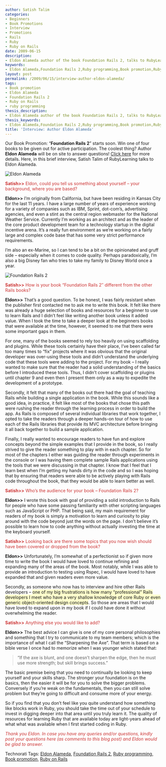 ```yaml
---
author: Satish Talim
categories:
- Beginners
- Book Promotions
- Interview
- Promotions
- Rails
- Ruby
- Ruby on Rails
date: 2009-06-15
description:
- Eldon Alameda author of the book Foundation Rails 2, talks to RubyLearning.
keywords:
- Eldon Alameda,Foundation Rails 2,Ruby programming,Book promotion,Ruby on Rails
layout: post
permalink: /2009/06/15/interview-author-eldon-alameda/
tags:
- Book promotion
- Eldon Alameda
- Foundation Rails 2
- Ruby on Rails
- ruby programming
thesis_description:
- Eldon Alameda author of the book Foundation Rails 2, talks to RubyLearning.
thesis_keywords:
- Eldon Alameda,Foundation Rails 2,Ruby programming,Book promotion,Ruby on Rails
title: 'Interview: Author Eldon Alameda'
---
```


<div>
  <p class="alert">
    Our Book Promotion: &#8220;<strong>Foundation Rails 2</strong>&#8221; starts soon. Win one of four books to be given out for active participation. The coolest thing? Author <b>Eldon Alameda</b> will be on site to answer questions! <a href="http://rubylearning.com/blog/2009/06/10/book-promotion-foundation-rails-2/">Click here</a> for more details. Here, in this brief interview, Satish Talim of RubyLearning talks to Eldon Alameda.
  </p>
  
  <p>
    <img class="alignright" title="Eldon Alameda" src="http://rubylearning.com/images/ealameda.jpg" alt="Eldon Alameda" />
  </p>
  
  <p>
    <span style="color:#CC3333;"><strong>Satish>></strong> Eldon, could you tell us something about yourself &#8211; your background, where you are based?</span>
  </p>
  
  <p>
    <strong>Eldon>></strong> I&#8217;m originally from California, but have been residing in Kansas City for the last 11 years. I have a large number of years of experience working for a variety of companies such as IBM, Sprint, dot-com&#8217;s, advertising agencies, and even a stint as the central region webmaster for the National Weather Service. Currently I&#8217;m working as an architect and as the leader of the core product development team for a technology startup in the digital incentive arena. It&#8217;s a really fun environment as we&#8217;re working on a fairly large and complex code base that has some very strict performance requirements.
  </p>
  
  <p>
    I&#8217;m also an ex-Marine, so I can tend to be a bit on the opinionated and gruff side &#8211; especially when it comes to code quality. Perhaps paradoxically, I&#8217;m also a big Disney fan who tries to take my family to Disney World once a year.
  </p>
  
  <p>
    <img class="alignright" title="Foundation Rails 2" src="http://rubylearning.com/images/medallion.jpg" alt="Foundation Rails 2" />
  </p>
  
  <p>
    <span style="color:#CC3333;"><strong>Satish>></strong> How is your book &#8220;Foundation Rails 2&#8243; different from the other Rails books?</span>
  </p>
  
  <p>
    <strong>Eldon>></strong> That&#8217;s a good question. To be honest, I was fairly resistant when the publisher first contacted me to ask me to write this book. It felt like there was already a huge selection of books and resources for a beginner to use to learn Rails and I didn&#8217;t feel like writing another book unless it added value. When I took the time to take a deeper look at the beginners books that were available at the time, however, it seemed to me that there were some important gaps in them.
  </p>
  
  <p>
    For one, many of the books seemed to rely too heavily on using scaffolding and plugins. While these tools certainly have their place, I&#8217;ve been called far too many times to &#8220;fix&#8221; projects where it was obvious that the original developer was over-using these tools and didn&#8217;t understand the underlying code that these tools were adding to the project. For my book &#8211; I really wanted to make sure that the reader had a solid understanding of the basics before I introduced these tools. Thus, I didn&#8217;t cover scaffolding or plugins until chapter 9 and even then I present them only as a way to expedite the development of a prototype.
  </p>
  
  <p>
    Secondly, it felt that many of the books out there had the goal of teaching Rails while building a single application in the book. While this sounds like a good idea, in practice, it felt like most of the books that chose this path were rushing the reader through the learning process in order to build the app. As Rails is composed of several individual libraries that work together, I opted to take the readers through a deeper hands-on tour of how to use each of the Rails libraries that provide its MVC architecture before bringing it all back together to build a sample application.
  </p>
  
  <p>
    Finally, I really wanted to encourage readers to have fun and explore concepts beyond the simple examples that I provide in the book, so I really strived to give the reader something to play with in each chapter. So for most of the chapters I either was guiding the reader through experiments in the console or I was having them complete sample Rails applications using the tools that we were discussing in that chapter. I know that I feel that I learn best when I&#8217;m getting my hands dirty in the code and so I was hoping that by ensuring that readers were able to be actively playing with Rails code throughout the book, that they would be able to learn better as well.
  </p>
  
  <p>
    <span style="color:#CC3333;"><strong>Satish>></strong> Who’s the audience for your book &#8211; Foundation Rails 2?</span>
  </p>
  
  <p>
    <strong>Eldon>></strong> I wrote this book with goal of providing a solid introduction to Rails for people who have some passing familiarity with other scripting languages such as JavaScript or PHP. That being said, my main requirement for readers of my book is simply a motivation to learn and curiosity to play around with the code beyond just the words on the page. I don&#8217;t believe it&#8217;s possible to learn how to code anything without actually investing the time at the keyboard yourself.
  </p>
  
  <p>
    <span style="color:#CC3333;"><strong>Satish>></strong> Looking back are there some topics that you now wish should have been covered or dropped from the book?</span>
  </p>
  
  <p>
    <strong>Eldon>></strong> Unfortunately, I&#8217;m somewhat of a perfectionist so if given more time to write the book I would have loved to continue refining and expanding many of the areas of the book. Most notably, while I was able to provide an introduction to testing using Rspec, I would have loved to have expanded that and given readers even more value.
  </p>
  
  <p>
    Secondly, as someone who now has to interview and hire other Rails developers &#8211; <span style="background-color: #FFFFCC;">one of my big frustrations is how many &#8220;professional&#8221; Rails developers I meet who have a very shallow knowledge of core Ruby or even generic object-oriented design concepts</span>. So those are areas that I would have loved to expand upon in my book if I could have done it without overwhelming the reader.
  </p>
  
  <p>
    <span style="color:#CC3333;"><strong>Satish>></strong> Anything else you would like to add?</span>
  </p>
  
  <p>
    <strong>Eldon>></strong> The best advice I can give is one of my core personal philosophies and something that I try to communicate to my team members; which is the importance of what I call the &#8220;Sharpening the Axe&#8221;. That term is based on a bible verse I once had to memorize when I was younger which stated that:
  </p>
  
  <blockquote>
    <p>
      &#8220;If the axe is blunt, and one doesn&#8217;t sharpen the edge, then he must use more strength; but skill brings success.&#8221;
    </p>
  </blockquote>
  
  <p>
    The basic premise being that you need to continually be looking to keep yourself and your skills sharp. The stronger your foundation is on the basics, then the easier it will be for you to solve the bigger problems. Conversely if you&#8217;re weak on the fundamentals, then you can still solve problem but they&#8217;re going to difficult and consume more of your energy.
  </p>
  
  <p>
    So if you find that you don&#8217;t feel like you quite understand how something like blocks work in Ruby, you should take the time out of your schedule to invest in digging deeper into that area until you truly learn it. The quality of resources for learning Ruby that are available today are light-years ahead of what what was available when I first started coding in Ruby.
  </p>
  
  <p>
    <span style="color:#CC3333;"><em>Thank you Eldon. In case you have any queries and/or questions, kindly post your questions here (as comments to this blog post) and Eldon would be glad to answer.</em></span>
  </p>
</div>

Technorati Tags: <a href="http://technorati.com/tag/Eldon+Alameda" rel="tag">Eldon Alameda</a>, <a href="http://technorati.com/tag/Foundation+Rails+2" rel="tag">Foundation Rails 2</a>, <a href="http://technorati.com/tag/Ruby+programming" rel="tag">Ruby programming</a>, <a href="http://technorati.com/tag/Book+promotion" rel="tag">Book promotion</a>, <a href="http://technorati.com/tag/Ruby+on+Rails" rel="tag">Ruby on Rails</a>
